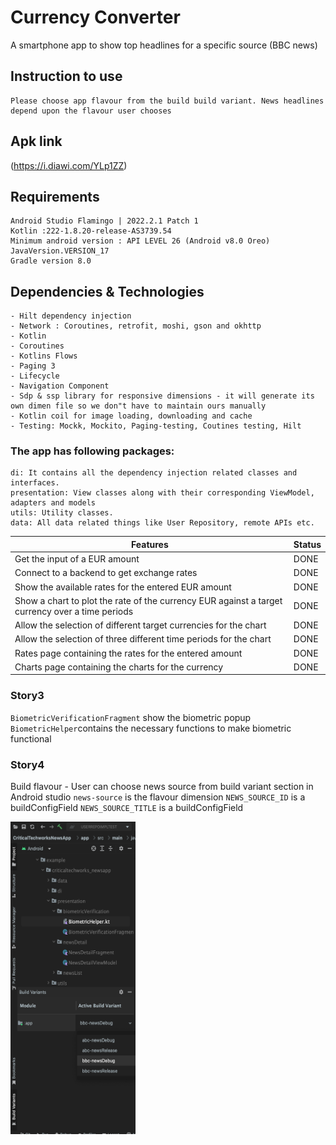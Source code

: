 # Currency Converter
A smartphone app to show top headlines for a specific source (BBC news)


## Instruction to use

```
Please choose app flavour from the build build variant. News headlines depend upon the flavour user chooses
```


## Apk link
(https://i.diawi.com/YLp1ZZ)



## Requirements

```
Android Studio Flamingo | 2022.2.1 Patch 1
Kotlin :222-1.8.20-release-AS3739.54
Minimum android version : API LEVEL 26 (Android v8.0 Oreo)
JavaVersion.VERSION_17
Gradle version 8.0 
```

## Dependencies & Technologies

```
- Hilt dependency injection
- Network : Coroutines, retrofit, moshi, gson and okhttp
- Kotlin
- Coroutines
- Kotlins Flows
- Paging 3
- Lifecycle
- Navigation Component
- Sdp & ssp library for responsive dimensions - it will generate its own dimen file so we don"t have to maintain ours manually
- Kotlin coil for image loading, downloading and cache
- Testing: Mockk, Mockito, Paging-testing, Coutines testing, Hilt
```

### The app has following packages:

```
di: It contains all the dependency injection related classes and interfaces.
presentation: View classes along with their corresponding ViewModel, adapters and models
utils: Utility classes.
data: All data related things like User Repository, remote APIs etc.
```


| Features      | Status |
| ----------- | ----------- |
| Get the input of a EUR amount      | DONE       |
| Connect to a backend to get exchange rates   | DONE        |
| Show the available rates for the entered EUR amount   | DONE        |
| Show a chart to plot the rate of the currency EUR against a target currency over a time periods   | DONE        |
| Allow the selection of different target currencies for the chart   | DONE        |
| Allow the selection of three different time periods for the chart   | DONE        |
| Rates page containing the rates for the entered amount   | DONE        |
| Charts page containing the charts for the currency   | DONE        |




### Story3
`BiometricVerificationFragment` show the biometric popup
`BiometricHelper`contains the necessary functions to make biometric functional

### Story4
Build flavour - User can choose news source from build variant section in Android studio
`news-source` is the flavour dimension 
`NEWS_SOURCE_ID` is a buildConfigField
`NEWS_SOURCE_TITLE` is a buildConfigField

<p float="middle">
<img src="https://github.com/hashir1296/news-app-challenge/blob/a63619a15e6a60298ee106a7a1ecdcd4c5af14c2/Screenshots/Screenshot%202023-06-27%20at%2011.15.14%20PM.png" width = "200" height = "500"/>  
</p>
